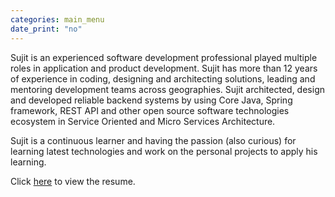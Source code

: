 ```yaml
---
categories: main_menu
date_print: "no"
---
```


Sujit is an experienced software development professional played multiple roles in application and product development. Sujit has more than 12 years of experience in coding, designing and architecting solutions, leading and mentoring development teams across geographies. Sujit architected, design and developed  reliable backend systems by using Core Java, Spring framework, REST API and other open source software technologies ecosystem in Service Oriented and Micro Services Architecture.

Sujit is a continuous learner and having the passion (also curious) for learning latest technologies and work on the personal projects to apply his learning. 

Click <a href="/files/resume.pdf" target = "_blank">here</a> to view the resume.